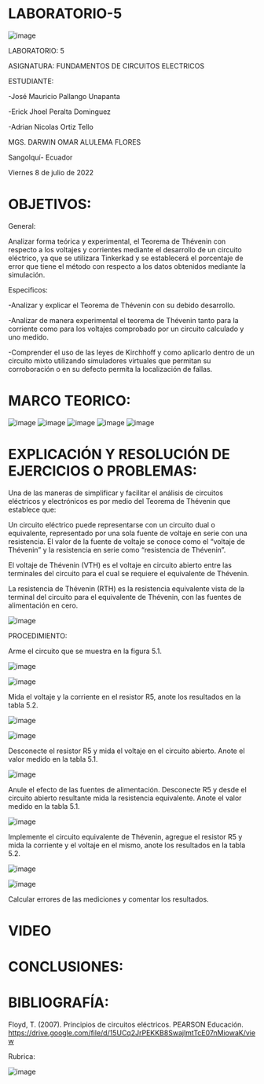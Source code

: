 # LABORATORIO-5




![image](https://user-images.githubusercontent.com/105695077/169195292-caeb0d12-8f66-4f08-bb58-2efffc44ccf5.png)




LABORATORIO: 5



ASIGNATURA: FUNDAMENTOS DE CIRCUITOS ELECTRICOS

ESTUDIANTE: 

-José Mauricio Pallango Unapanta

-Erick Jhoel Peralta Dominguez

-Adrian Nicolas Ortiz Tello 

MGS. DARWIN OMAR ALULEMA FLORES

Sangolquí- Ecuador

Viernes 8 de julio de 2022

# OBJETIVOS:

General:

Analizar forma teórica y experimental, el Teorema de Thévenin con respecto a los voltajes y corrientes mediante el desarrollo de un circuito eléctrico, ya que se utilizara Tinkerkad y se establecerá el porcentaje de error que tiene el método con respecto a los datos obtenidos mediante la simulación.

Especificos:

-Analizar y explicar el Teorema de Thévenin con su debido desarrollo.

-Analizar de manera experimental el teorema de Thévenin tanto para la corriente como para los voltajes comprobado por un circuito calculado y uno medido.

-Comprender el uso de las leyes de Kirchhoff y como aplicarlo dentro de un circuito mixto utilizando simuladores virtuales que permitan su corroboración o en su defecto permita la localización de fallas.

# MARCO TEORICO:

![image](https://user-images.githubusercontent.com/105695077/178005205-60b7e7c8-e00b-463a-af06-553787767e72.png)
![image](https://user-images.githubusercontent.com/105695077/178005255-ccc8151b-9ca9-4363-918f-65280153464c.png)
![image](https://user-images.githubusercontent.com/105695077/178005302-a6afd3a3-cf75-4d06-8d49-8fc312d3e943.png)
![image](https://user-images.githubusercontent.com/105695077/178005356-18657ae0-4852-4eaf-a7fe-a6c2624d68a4.png)
![image](https://user-images.githubusercontent.com/105695077/178005422-4448dea6-2deb-4ad2-88c2-877c42a14b6f.png)

# EXPLICACIÓN Y RESOLUCIÓN DE EJERCICIOS O PROBLEMAS:

Una de las maneras de simplificar y facilitar el análisis de circuitos eléctricos y
electrónicos es por medio del Teorema de Thévenin que establece que:

Un circuito eléctrico puede representarse con un circuito dual o equivalente,
representado por una sola fuente de voltaje en serie con una resistencia. El valor de la
fuente de voltaje se conoce como el “voltaje de Thévenin” y la resistencia en serie como
“resistencia de Thévenin”.

El voltaje de Thévenin (VTH) es el voltaje en circuito abierto entre las terminales
del circuito para el cual se requiere el equivalente de Thévenin.

La resistencia de Thévenin (RTH) es la resistencia equivalente vista de la terminal
del circuito para el equivalente de Thévenin, con las fuentes de alimentación en cero.

![image](https://user-images.githubusercontent.com/105695077/178006072-7c394702-9bcc-4418-ab49-d915cd735559.png)

PROCEDIMIENTO:

Arme el circuito que se muestra en la figura 5.1.

![image](https://user-images.githubusercontent.com/105695077/178006262-d5cae4ea-7fa9-4358-a38a-761ad077cb8d.png)

![image](https://user-images.githubusercontent.com/105695077/178007026-e4a603d4-2a17-429d-bb23-08d7f117a9b6.png)

Mida el voltaje y la corriente en el resistor R5, anote los resultados en la tabla 5.2.

![image](https://user-images.githubusercontent.com/105695077/178007524-75d03702-89fc-4e66-a123-dadba82ceba7.png)

![image](https://user-images.githubusercontent.com/105695077/178008049-bf37c20a-e030-4521-86b9-1a9dbe236e5e.png)

Desconecte el resistor R5 y mida el voltaje en el circuito abierto. Anote el valor
medido en la tabla 5.1.

![image](https://user-images.githubusercontent.com/105695077/178007384-91a25b73-4e27-4f1c-b791-0239f426be36.png)

Anule el efecto de las fuentes de alimentación. Desconecte R5 y desde el circuito
abierto resultante mida la resistencia equivalente. Anote el valor medido en la tabla 5.1.

![image](https://user-images.githubusercontent.com/105695077/178007690-f24cc521-e4fa-4bb8-b9a1-17dfb6e730d5.png)

Implemente el circuito equivalente de Thévenin, agregue el resistor R5 y mida la
corriente y el voltaje en el mismo, anote los resultados en la tabla 5.2.

![image](https://user-images.githubusercontent.com/105695077/178007809-3c709fec-c4a4-4f8c-a751-9d2cff0b96dc.png)

![image](https://user-images.githubusercontent.com/105695077/178007837-8a26e2ce-03d4-4896-82cd-682d721cb746.png)

Calcular errores de las mediciones y comentar los resultados.

# VIDEO

# CONCLUSIONES:

# BIBLIOGRAFÍA:

Floyd, T. (2007). Principios de circuitos eléctricos. PEARSON Educación. https://drive.google.com/file/d/15UCq2JrPEKKB8SwajlmtTcE07nMiowaK/view

Rubrica:

![image](https://user-images.githubusercontent.com/105695077/169549221-6a6d7d81-301f-4ae6-adad-f0a59a65b83e.png)

